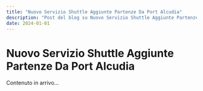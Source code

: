 ```yaml
---
title: "Nuovo Servizio Shuttle Aggiunte Partenze Da Port Alcudia"
description: "Post del blog su Nuovo Servizio Shuttle Aggiunte Partenze Da Port Alcudia"
date: 2024-01-01
---
```


# Nuovo Servizio Shuttle Aggiunte Partenze Da Port Alcudia

Contenuto in arrivo...
